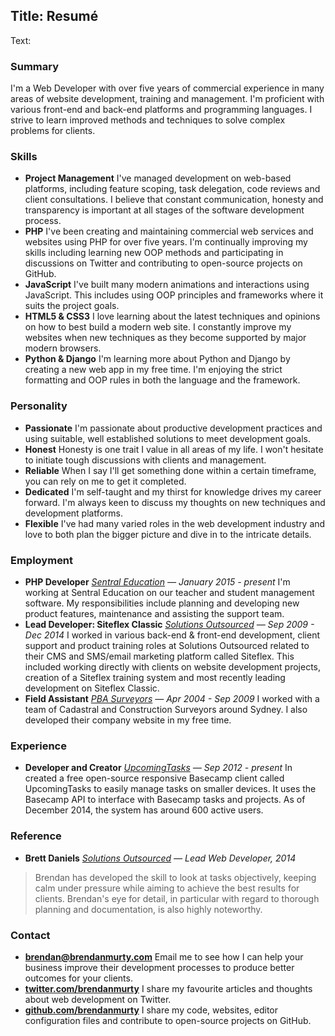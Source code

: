 Title: Resumé
----
Text:

### Summary

I'm a Web Developer with over five years of commercial experience in many areas of website development, training and management. I'm proficient with various front-end and back-end platforms and programming languages. I strive to learn improved methods and techniques to solve complex problems for clients.

### Skills

- __Project Management__ I've managed development on web-based platforms, including feature scoping, task delegation, code reviews and client consultations. I believe that constant communication, honesty and transparency is important at all stages of the software development process.
- __PHP__ I've been creating and maintaining commercial web services and websites using PHP for over five years. I'm continually improving my skills including learning new OOP methods and participating in discussions on Twitter and contributing to open-source projects on GitHub.
- __JavaScript__ I've built many modern animations and interactions using JavaScript. This includes using OOP principles and frameworks where it suits the project goals.
- __HTML5 & CSS3__ I love learning about the latest techniques and opinions on how to best build a modern web site. I constantly improve my websites when new techniques as they become supported by major modern browsers.
- __Python & Django__ I'm learning more about Python and Django by creating a new web app in my free time. I'm enjoying the strict formatting and OOP rules in both the language and the framework.

### Personality

- __Passionate__ I'm passionate about productive development practices and using suitable, well established solutions to meet development goals.
- __Honest__ Honesty is one trait I value in all areas of my life. I won't hesitate to initiate tough discussions with clients and management.
- __Reliable__ When I say I'll get something done within a certain timeframe, you can rely on me to get it completed.
- __Dedicated__ I'm self-taught and my thirst for knowledge drives my career forward. I'm always keen to discuss my thoughts on new techniques and development platforms.
- __Flexible__ I've had many varied roles in the web development industry and love to both plan the bigger picture and dive in to the intricate details.

### Employment

- __PHP Developer__ *[Sentral Education](http://sentral.com.au) &mdash; January 2015 - present* I'm working at Sentral Education on our teacher and student management software. My responsibilities include planning and developing new product features, maintenance and assisting the support team.
- __Lead Developer: Siteflex Classic__ *[Solutions Outsourced](http://solutionsoutsourced.com.au) &mdash; Sep 2009 - Dec 2014* I worked in various back-end & front-end development, client support and product training roles at Solutions Outsourced related to their CMS and SMS/email marketing platform called Siteflex. This included working directly with clients on website development projects, creation of a Siteflex training system and most recently leading development on Siteflex Classic.
- __Field Assistant__ *[PBA Surveyors](http://pbasurvey.com.au/) &mdash; Apr 2004 - Sep 2009* I worked with a team of Cadastral and Construction Surveyors around Sydney. I also developed their company website in my free time.

### Experience

- __Developer and Creator__ *[UpcomingTasks](http://upcomingtasks.com/) &mdash; Sep 2012 - present* In created a free open-source responsive Basecamp client called UpcomingTasks to easily manage tasks on smaller devices. It uses the Basecamp API to interface with Basecamp tasks and projects. As of December 2014, the system has around 600 active users.

### Reference

- __Brett Daniels__ *[Solutions Outsourced](http://solutionsoutsourced.com.au) &mdash; Lead Web Developer, 2014*

> Brendan has developed the skill to look at tasks objectively, keeping calm under pressure while aiming to achieve the best results for clients. Brendan's eye for detail, in particular with regard to thorough planning and documentation, is also highly noteworthy.

### Contact

- __[brendan@brendanmurty.com](mailto:brendan@brendanmurty.com)__ Email me to see how I can help your business improve their development processes to produce better outcomes for your clients.
- __[twitter.com/brendanmurty](http://twitter.com/brendanmurty)__ I share my favourite articles and thoughts about web development on Twitter.
- __[github.com/brendanmurty](http://github.com/brendanmurty)__ I share my code, websites, editor configuration files and contribute to open-source projects on GitHub.

